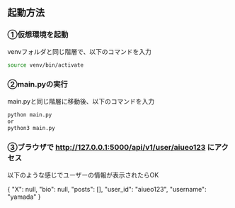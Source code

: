 ## 起動方法

### ①仮想環境を起動
venvフォルダと同じ階層で、以下のコマンドを入力
```bash
source venv/bin/activate
```

### ②main.pyの実行
main.pyと同じ階層に移動後、以下のコマンドを入力

```bash
python main.py
or
python3 main.py
```

### ③ブラウザで http://127.0.0.1:5000/api/v1/user/aiueo123 にアクセス

以下のような感じでユーザーの情報が表示されたらOK


{
  "X": null,
  "bio": null,
  "posts": [],
  "user_id": "aiueo123",
  "username": "yamada"
}
